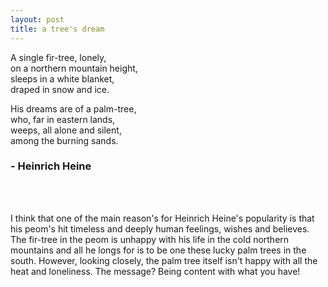 ```yaml
---
layout: post
title: a tree's dream
---
```


A single fir-tree, lonely,  
on a northern mountain height,   
sleeps in a white blanket,   
draped in snow and ice.  
        
His dreams are of a palm-tree,  
who, far in eastern lands,   
weeps, all alone and silent,     
among the burning sands.    


        
### - Heinrich Heine  

<br><br>
        
I think that one of the main reason's for Heinrich Heine's popularity is that his peom's hit timeless and deeply human feelings, wishes and believes. The fir-tree in the peom is unhappy with his life in the cold northern mountains and all he longs for is to be one these lucky palm trees in the south. However, looking closely, the palm tree itself isn't happy with all the heat and loneliness. The message? Being content with what you have!
